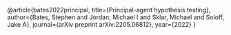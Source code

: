 @article{bates2022principal,
  title={Principal-agent hypothesis testing},
  author={Bates, Stephen and Jordan, Michael I and Sklar, Michael and Soloff, Jake A},
  journal={arXiv preprint arXiv:2205.06812},
  year={2022}
}
